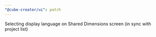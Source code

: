 ```yaml
---
"@cube-creator/ui": patch
---
```


Selecting display language on Shared Dimensions screen (in sync with project list)

